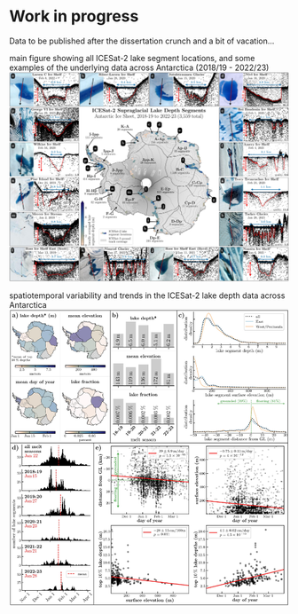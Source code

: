 # Work in progress

Data to be published after the dissertation crunch and a bit of vacation...

main figure showing all ICESat-2 lake segment locations, and some examples of the underlying data across Antarctica (2018/19 - 2022/23)
![main figure showing all lake segment locations, and some examples of the underlying data across Antarctica](figures/fig01_map-icesat2-segments_ais.jpg)

spatiotemporal variability and trends in the ICESat-2 lake depth data across Antarctica
![spatiotemporal variability and trends in the ICESat-2 lake depth data across Antarctica](figures/fig02_icesat2-data-stats-ais.jpg)
